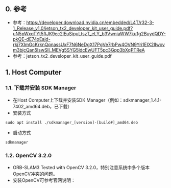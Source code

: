 ## 0. 参考
* 参考：https://developer.download.nvidia.cn/embedded/L4T/r32-3-1_Release_v1.0/jetson_tx2_developer_kit_user_guide.pdf?uN5pWxqTYt5ftJK9ec2lEuSipuLtszT_eLY_b3VwniaWW7ku1g2BuydQDY-pkQE-dE74xEajd-rkj7XImGcKrknQqnassUxF7N6NeDgX17PgVe7rbPw4OVN9Yri1EIX2IIwovm3bjcQan5IswSII_MEVg5SYG5ldcEwUFT5pc3Gpp3bXqPTReA
* 参考：jetson_tx2_developer_kit_user_guide.pdf

## 1. Host Computer

### 1.1. 下载并安装 SDK Manager
* 在Host Computer上下载并安装SDK Manager（例如：sdkmanager_1.4.1-7402_amd64.deb，已下载）
* 安装方式
```html
sudo apt install ./sdkmanager_[version]-[build#]_amd64.deb 
```
* 启动方式
```html
sdkmanager
```

### 1.2. OpenCV 3.2.0
* ORB-SLAM3 Tested with OpenCV 3.2.0，特别注意系统中多个版本OpenCV冲突的问题。
* 安装OpenCV可参考官网说明：
```html

